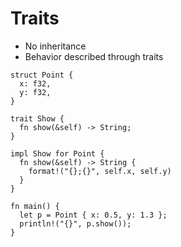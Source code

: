 # Traits

- No inheritance
- Behavior described through traits

```rust,editable
struct Point {
  x: f32,
  y: f32,
}

trait Show {
  fn show(&self) -> String;
}

impl Show for Point {
  fn show(&self) -> String {
    format!("{};{}", self.x, self.y)
  }
}

fn main() {
  let p = Point { x: 0.5, y: 1.3 };
  println!("{}", p.show());
}
```

